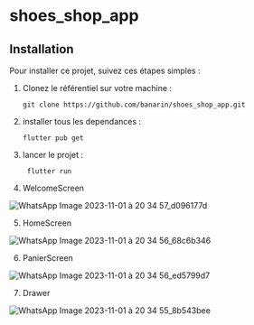 # shoes_shop_app

## Installation

Pour installer ce projet, suivez ces étapes simples :

1. Clonez le référentiel sur votre machine :
   
       git clone https://github.com/banarin/shoes_shop_app.git

2. installer tous les dependances :

       flutter pub get

3. lancer le projet :

        flutter run

4. WelcomeScreen

![WhatsApp Image 2023-11-01 à 20 34 57_d096177d](https://github.com/banarin/shoes_shop_app/assets/92242447/ee3042d1-cbbe-4c61-9573-2391481f1d24)

5. HomeScreen

![WhatsApp Image 2023-11-01 à 20 34 56_68c6b346](https://github.com/banarin/shoes_shop_app/assets/92242447/ae3f302f-acaf-4f82-895b-35443b154a8d)

6. PanierScreen

 ![WhatsApp Image 2023-11-01 à 20 34 56_ed5799d7](https://github.com/banarin/shoes_shop_app/assets/92242447/03176108-e5d5-4aaf-9491-e031bd62ab7b)

7. Drawer
  
  ![WhatsApp Image 2023-11-01 à 20 34 55_8b543bee](https://github.com/banarin/shoes_shop_app/assets/92242447/13d73acd-d287-4f56-a015-f77dd73abac8)
